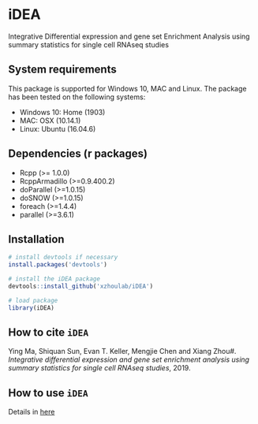 # iDEA

Integrative Differential expression and gene set Enrichment Analysis using summary statistics for single cell RNAseq studies 

System requirements
--------------------
This package is supported for Windows 10, MAC and Linux. The package has been tested on the following systems:
- Windows 10: Home (1903)
- MAC: OSX (10.14.1)
- Linux: Ubuntu (16.04.6)

Dependencies (r packages)
-------------
- Rcpp (>= 1.0.0) 
- RcppArmadillo (>=0.9.400.2)
- doParallel (>=1.0.15) 
- doSNOW (>=1.0.15) 
- foreach (>=1.4.4) 
- parallel (>=3.6.1) 


Installation
------------
``` r
# install devtools if necessary
install.packages('devtools')

# install the iDEA package
devtools::install_github('xzhoulab/iDEA')

# load package
library(iDEA)
```

How to cite `iDEA`
-------------------
Ying Ma, Shiquan Sun, Evan T. Keller, Mengjie Chen and Xiang Zhou#. *Integrative differential expression and gene set enrichment analysis using summary statistics for single cell RNAseq studies*, 2019. 

How to use `iDEA`
-------------------
Details in [here](https://xzhoulab.github.io/iDEA/)
